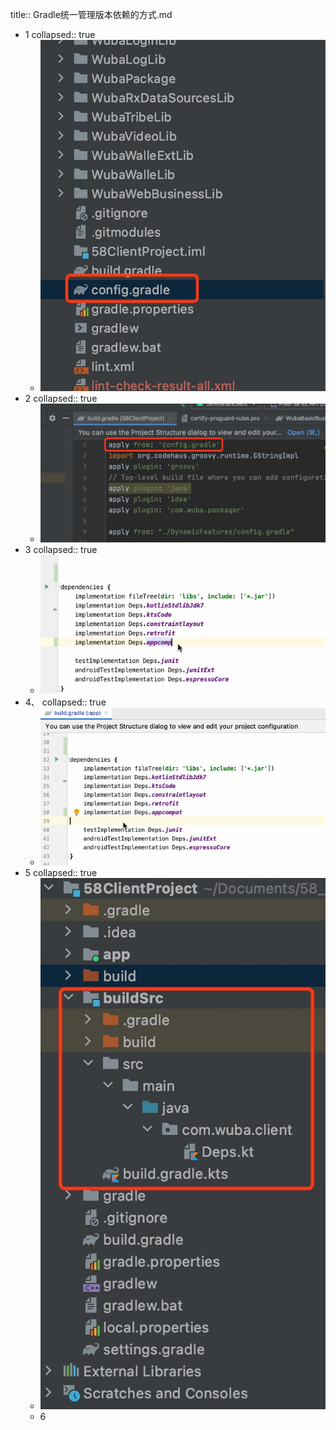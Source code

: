 title:: Gradle统一管理版本依赖的方式.md

- 1
  collapsed:: true
	- ![image.png](../assets/image_1684398767159_0.png)
- 2
  collapsed:: true
	- ![image.png](../assets/image_1684398791285_0.png)
- 3
  collapsed:: true
	- ![image.png](../assets/image_1684398813446_0.png)
- 4、 
  collapsed:: true
	- ![image.png](../assets/image_1684398825113_0.png)
- 5
  collapsed:: true
	- ![image.png](../assets/image_1684398841900_0.png)
	- 6